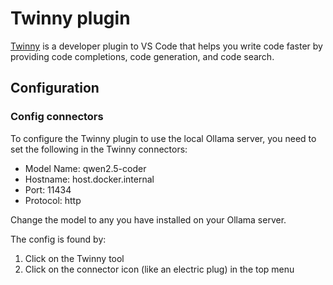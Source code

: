 # Twinny plugin

[Twinny](https://marketplace.visualstudio.com/items?itemName=rjmacarthy.twinny) is a developer plugin to VS Code that helps you write code faster by providing code completions, code generation, and code search.

## Configuration

### Config connectors

To configure the Twinny plugin to use the local Ollama server, you need to set the following in the Twinny connectors:

- Model Name: qwen2.5-coder
- Hostname: host.docker.internal
- Port: 11434
- Protocol: http

Change the model to any you have installed on your Ollama server.

The config is found by:

1. Click on the Twinny tool
2. Click on the connector icon (like an electric plug) in the top menu
